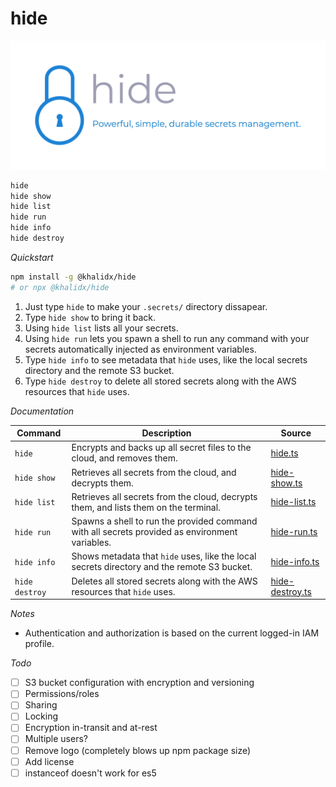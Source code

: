 # hide

<img src="logo-color.png" alt="hide - Powerful, simple, durable secrets management.">

```sh
hide
hide show
hide list
hide run
hide info
hide destroy
```

*Quickstart*

```sh
npm install -g @khalidx/hide
# or npx @khalidx/hide
```

1) Just type `hide` to make your `.secrets/` directory dissapear.
2) Type `hide show` to bring it back.
3) Using `hide list` lists all your secrets.
4) Using `hide run` lets you spawn a shell to run any command with your secrets automatically injected as environment variables.
5) Type `hide info` to see metadata that `hide` uses, like the local secrets directory and the remote S3 bucket.
6) Type `hide destroy` to delete all stored secrets along with the AWS resources that `hide` uses.

*Documentation*

| Command        | Description                                                                                    | Source                                   |
| -----------    | ---------------------------------------------------------------------------------------------- | ------------------------------           |
| `hide`         | Encrypts and backs up all secret files to the cloud, and removes them.                         | [hide.ts](./src/hide.ts)                 |
| `hide show`    | Retrieves all secrets from the cloud, and decrypts them.                                       | [hide-show.ts](./src/hide-show.ts)       |
| `hide list`    | Retrieves all secrets from the cloud, decrypts them, and lists them on the terminal.           | [hide-list.ts](./src/hide-list.ts)       |
| `hide run`     | Spawns a shell to run the provided command with all secrets provided as environment variables. | [hide-run.ts](./src/hide-run.ts)         |
| `hide info`    | Shows metadata that `hide` uses, like the local secrets directory and the remote S3 bucket.    | [hide-info.ts](./src/hide-info.ts)       |
| `hide destroy` | Deletes all stored secrets along with the AWS resources that `hide` uses.                      | [hide-destroy.ts](./src/hide-destroy.ts) |

*Notes*

- Authentication and authorization is based on the current logged-in IAM profile.

*Todo*

- [ ] S3 bucket configuration with encryption and versioning
- [ ] Permissions/roles
- [ ] Sharing
- [ ] Locking
- [ ] Encryption in-transit and at-rest
- [ ] Multiple users?
- [ ] Remove logo (completely blows up npm package size)
- [ ] Add license
- [ ] instanceof doesn't work for es5